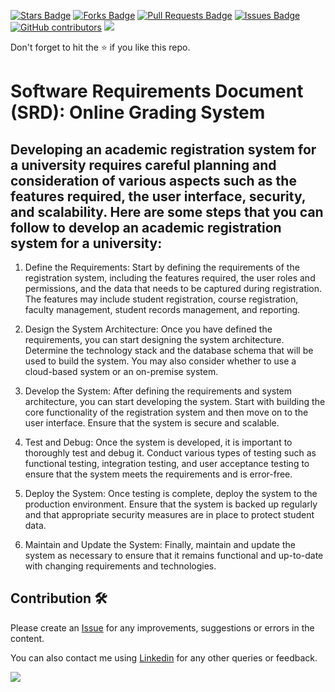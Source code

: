 
<a href="https://github.com/drshahizan/software-engineering/stargazers"><img src="https://img.shields.io/github/stars/drshahizan/software-engineering" alt="Stars Badge"/></a>
<a href="https://github.com/drshahizan/software-engineering/network/members"><img src="https://img.shields.io/github/forks/drshahizan/software-engineering" alt="Forks Badge"/></a>
<a href="https://github.com/drshahizan/software-engineering/pulls"><img src="https://img.shields.io/github/issues-pr/drshahizan/software-engineering" alt="Pull Requests Badge"/></a>
<a href="https://github.com/drshahizan/software-engineering"><img src="https://img.shields.io/github/issues/drshahizan/software-engineering" alt="Issues Badge"/></a>
<a href="https://github.com/drshahizan/software-engineering/graphs/contributors"><img alt="GitHub contributors" src="https://img.shields.io/github/contributors/drshahizan/software-engineering?color=2b9348"></a>
![](https://visitor-badge.glitch.me/badge?page_id=drshahizan/software-engineering)

Don't forget to hit the :star: if you like this repo.

# Software Requirements Document (SRD): Online Grading System

## Developing an academic registration system for a university requires careful planning and consideration of various aspects such as the features required, the user interface, security, and scalability. Here are some steps that you can follow to develop an academic registration system for a university:

1. Define the Requirements: Start by defining the requirements of the registration system, including the features required, the user roles and permissions, and the data that needs to be captured during registration. The features may include student registration, course registration, faculty management, student records management, and reporting.

2. Design the System Architecture: Once you have defined the requirements, you can start designing the system architecture. Determine the technology stack and the database schema that will be used to build the system. You may also consider whether to use a cloud-based system or an on-premise system.

3. Develop the System: After defining the requirements and system architecture, you can start developing the system. Start with building the core functionality of the registration system and then move on to the user interface. Ensure that the system is secure and scalable.

4. Test and Debug: Once the system is developed, it is important to thoroughly test and debug it. Conduct various types of testing such as functional testing, integration testing, and user acceptance testing to ensure that the system meets the requirements and is error-free.

5. Deploy the System: Once testing is complete, deploy the system to the production environment. Ensure that the system is backed up regularly and that appropriate security measures are in place to protect student data.

6. Maintain and Update the System: Finally, maintain and update the system as necessary to ensure that it remains functional and up-to-date with changing requirements and technologies.



## Contribution 🛠️
Please create an [Issue](https://github.com/drshahizan/software-engineering/issues) for any improvements, suggestions or errors in the content.

You can also contact me using [Linkedin](https://www.linkedin.com/in/drshahizan/) for any other queries or feedback.

![](https://visitor-badge.glitch.me/badge?page_id=drshahizan)
